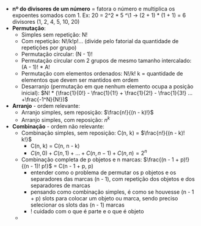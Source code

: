 * **nº do divisores de um número** = fatora o número e multiplica os expoentes somados com 1. Ex: 20 = 2^2 \* 5 ^\1 -> (2 + 1) \* (1 + 1) = 6 divisores (1, 2, 4, 5, 10, 20)
* **Permutação**:
	* Simples sem repetição: N!
	* Com repetição: N!/k!p!... (divide pelo fatorial da quantidade de repetições por grupo)
	* Permutação circular: (N - 1)!
	* Permutação circular com 2 grupos de mesmo tamanho intercalado: (A - 1)! \* A!
	* Permutação com elementos ordenados: N!/k! k = quantidade de elementos que devem ser mantidos em ordem
	* Desarranjo (permutação em que nenhum elemento ocupa a posição inicial): $N! * (\frac{1}{0!} - \frac{1}{1!} + \frac{1}{2!} - \frac{1}{3!} ... +\frac{-1^N}{N!})$
* **Arranjo** - ordem relevante:
	* Arranjo simples, sem reposição: $\frac{n!}{(n - k)!}$
	* Arranjo simples, com reposição: $n^k$
* **Combinação** - ordem não relevante:
	* Combinação simples, sem reposição: C(n, k) = $\frac{n!}{(n - k)! k!}$
		* C(n, k) = C(n, n - k)
		* $C(n, 0) + C(n, 1) + ... + C(n, n-1) + C(n, n) = 2^n$
	* Combinação completa de p objetos e n marcas: $\frac{(n - 1 + p)!}{(n - 1)! p!}$ = C(n - 1 + p, p)
		* entender como o problema de permutar os p objetos e os separadores das marcas (n - 1), com repetição dos objetos e dos separadores de marcas
		* pensando como combinação simples, é como se houvesse (n - 1 + p) slots para colocar um objeto ou marca, sendo preciso selecionar os slots das (n - 1) marcas
		* ! cuidado com o que é parte e o que é objeto
	* 